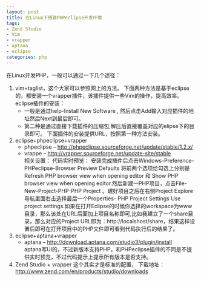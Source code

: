 ```yaml
---
layout: post
title: 在Linux下搭建PHPeclipse开发环境
tags:
- Zend Studio
- Vim
- vrapper
- aptana
- eclipse
categories: php
---
```

在Linux开发PHP，一般可以通过一下几个途径：

1. vim+taglist，这个大家可以参照网上的方法。
下面两种方法是基于eclipse的，都安装一个vrapper插件，该插件提供一些Vim的操作，提高效率。
eclipse插件的安装：
	+ 一般是通过help-Install New Software , 然后点击Add输入对应插件的地址然后Next到最后即可。
	+ 第二种是通过直接下载插件的压缩包,解压后直接覆盖对应的elipse下的目录即可。
下面插件的安装提供URL，按照第一种方法安装。
2. eclipse+phpeclipse+vrapper
	+ phpeclipse – http://phpeclipse.sourceforge.net/update/stable/1.2.x/
	+ vrappe – http://vrapper.sourceforge.net/update-site/stable <br>
相关设置：
代码实时预览：
安装完成插件后点击Windows-Preference-PHPeclipse-Browser Preview Defaults 将前两个选项给勾选上分别是Refresh PHP browser view when opening editor 和 Show PHP browser view when opening editor.然后新建一PHP项目，点击File-New-Project-PHP-PHP Project 。建好项目之后在右侧Project Explore导航里面右击选择最后一个Properties- PHP Project Settings Use project settings.如果在打开Eclipse的时候你选择的workspace为www目录，那么该处在URL后面加上项目名称即可,比如我建立了一个share目录，那么对应的Project URL即为：http://localshost/share，结果这样设置后即可在打开项目中的PHP文件即可看到代码执行后的结果了。
3. eclipse+aptana+vrapper
	+ aptana – http://download.aptana.com/studio3/plugin/install <br>
aptana写UI的，不过新版本支持PHP，和PHPeclipse插件的不同是不提供实时预览，不过代码提示上提示所有版本是否支持。
4. Zend Studio + vrapper
这个其实才是标准的配置，
下载地址：http://www.zend.com/en/products/studio/downloads
